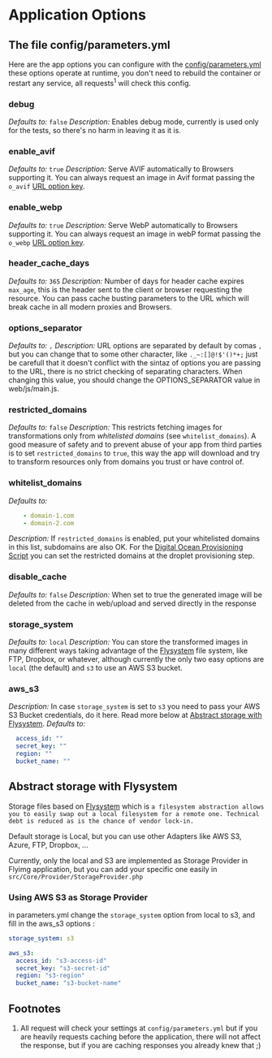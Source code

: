 # Application Options

## The file config/parameters.yml

Here are the app options you can configure with the [config/parameters.yml](https://github.com/flyimg/flyimg/blob/main/config/parameters.yml) these options operate at runtime, you don't need to rebuild the container or restart any service, all requests<sup><a name="footnote1">1</a></sup> will check this config.

### debug

_Defaults to:_ `false`
_Description:_ Enables debug mode, currently is used only for the tests, so there's no harm in leaving it as it is.

### enable_avif

_Defaults to:_ `true`
_Description:_ Serve AVIF automatically to Browsers supporting it. You can always request an image in Avif format passing the `o_avif` [URL option key](https://github.com/flyimg/flyimg/blob/main/docs/url-options.md).

### enable_webp

_Defaults to:_ `true`
_Description:_ Serve WebP automatically to Browsers supporting it. You can always request an image in webP format passing the `o_webp` [URL option key](https://github.com/flyimg/flyimg/blob/main/docs/url-options.md).

### header_cache_days

_Defaults to:_ `365`
_Description:_ Number of days for header cache expires `max_age`, this is the header sent to the client or browser requesting the resource. You can pass cache busting parameters to the URL which will break cache in all modern proxies and Browsers.

### options_separator

_Defaults to:_ `,`
_Description:_ URL options are separated by default by comas `,` but you can change that to some other character, like `._~:[]@!$'()*+;` just be carefull that it doesn't conflict with the sintaz of options you are passing to the URL, there is no strict checking of separating characters.
When changing this value, you should change the OPTIONS_SEPARATOR value in web/js/main.js.

### restricted_domains

_Defaults to:_ `false`
_Description:_ This restricts fetching images for transformations only from _whitelisted domains_ (see `whitelist_domains`). A good measure of safety and to prevent abuse of your app from third parties is to set `restricted_domains` to `true`, this way the app will download and try to transform resources only from domains you trust or have control of.

### whitelist_domains

_Defaults to:_

```yml
    - domain-1.com
    - domain-2.com
```

_Description:_ If `restricted_domains` is enabled, put your whitelisted domains in this list, subdomains are also OK. For the [Digital Ocean Provisioning Script](https://github.com/flyimg/DigitalOcean-provision) you can set the restricted domains at the droplet provisioning step.

### disable_cache

_Defaults to:_ `false`
_Description:_ When set to true the generated image will be deleted from the cache in web/upload and served directly in the response


### storage_system

_Defaults to:_ `local`
_Description:_ You can store the transformed images in many different ways taking advantage of the [Flysystem](http://flysystem.thephpleague.com/) file system, like FTP, Dropbox, or whatever, although currently the only two easy options are `local` (the default) and `s3` to use an AWS S3 bucket.

### aws_s3

_Description:_ In case `storage_system` is set to `s3` you need to pass your AWS S3 Bucket credentials, do it here. Read more below at [Abstract storage with Flysystem](#abstract-storage-with-flysystem).
_Defaults to:_

```yml
  access_id: ""
  secret_key: ""
  region: ""
  bucket_name: ""
```

## Abstract storage with Flysystem

Storage files based on [Flysystem](http://flysystem.thephpleague.com/) which is `a filesystem abstraction allows you to easily swap out a local filesystem for a remote one. Technical debt is reduced as is the chance of vendor lock-in.`

Default storage is Local, but you can use other Adapters like AWS S3, Azure, FTP, Dropbox, ...

Currently, only the local and S3 are implemented as Storage Provider in Flyimg application, but you can add your specific one easily in `src/Core/Provider/StorageProvider.php`

### Using AWS S3 as Storage Provider

in parameters.yml change the `storage_system` option from local to s3, and fill in the aws_s3 options :

```yml
storage_system: s3

aws_s3:
  access_id: "s3-access-id"
  secret_key: "s3-secret-id"
  region: "s3-region"
  bucket_name: "s3-bucket-name"
```

## Footnotes

1. All request will check your settings at `config/parameters.yml` but if you are heavily requests caching before the application, there will not affect the response, but if you are caching responses you already knew that ;)
